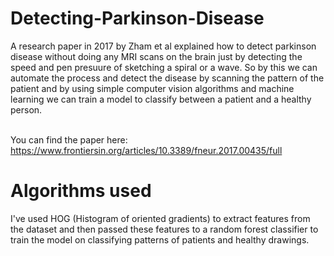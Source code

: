 # Detecting-Parkinson-Disease
A research paper in 2017 by Zham et al explained how to detect parkinson disease without doing any MRI scans on the brain just by detecting the speed and pen presuure of sketching a spiral or a wave.
So by this we can automate the process and detect the disease by scanning the pattern of the patient and by using simple computer vision algorithms and machine learning we can train a model to classify between a patient and a healthy person.

<br /> You can find the paper here: https://www.frontiersin.org/articles/10.3389/fneur.2017.00435/full

# Algorithms used
I've used HOG (Histogram of oriented gradients) to extract features from the dataset and then passed these features to a random forest classifier to train the model on classifying patterns of patients and healthy drawings.
